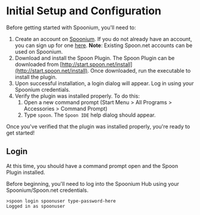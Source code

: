 # Initial Setup and Configuration

Before getting started with Spoonium, you'll need to: 

1. Create an account on [Spoonium](http://spoonium.net). If you do not already have an account, you can sign up for one [here](https://spoon.net/sso/spoonium.net/register). **Note**: Existing Spoon.net accounts can be used on Spoonium. 
2. Download and install the Spoon Plugin. The Spoon Plugin can be downloaded from [http://start.spoon.net/install](http://start.spoon.net/install). Once downloaded, run the executable to install the plugin. 
3. Upon successful installation, a login dialog will appear. Log in using your Spoonium credentials. 
4. Verify the plugin was installed properly. To do this: 
	1. Open a new command prompt (Start Menu > All Programs > Accessories > Command Prompt)
	2. Type `spoon`. The `Spoon IDE` help dialog should appear. 

Once you've verified that the plugin was installed properly, you're ready to get started! 

## Login

At this time, you should have a command prompt open and the Spoon Plugin installed. 

Before beginning, you'll need to log into the Spoonium Hub using your Spoonium/Spoon.net credentials.

	>spoon login spoonuser type-password-here
	Logged in as spoonuser

	 

